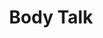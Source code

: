 ---
ee_id: '2212'
site: '1'
type: '2'
long_id: 2011-138 Body Talk
url: 2011-138-body-talk
year: '2011'
medium: Scented press release
commission:
add_credit:
dims: Variable
pitch: "​Press release sprayed with Lynx body spray. "
ps:
live_url:
related:
title: Body Talk
youtube:
imgs: |-
  body-talk-2011-138-install-database-dv.jpg
  body-talk-2011-138-detail-1-database-scan.jpg
  body-talk-2011-138-detail-1-database-scan_1.jpg
  body-talk-2011-138-detail-2-database-scan.jpg
  body-talk-2011-138-detail-3-database-scan.jpg
subheading:
year2: '2011'
download:
add_credits:
related_code:
! '':
layout: things-i-made
---
